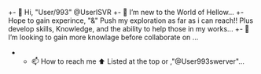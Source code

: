 +- 👋 Hi, "User/993" @UserISVR
+- 👀 I’m new to the World of Hellow...
+- Hope to gain experince, "&" Push my exploration as far as i can reach!! Plus develop skills, Knowledge, and the ability to help those in my works...
+- 🚀 I’m looking to gain more knowlage before collaborate on ...
+ - 📫 How to reach me ⬆️ Listed at the top or ,"@User993swerver"...

<!---
UserISVR/UserISVR is a ✨ special ✨ repository because its `README.md` (this file) appears on your GitHub profile.
You can click the Preview link to take a look at your changes.
--->
